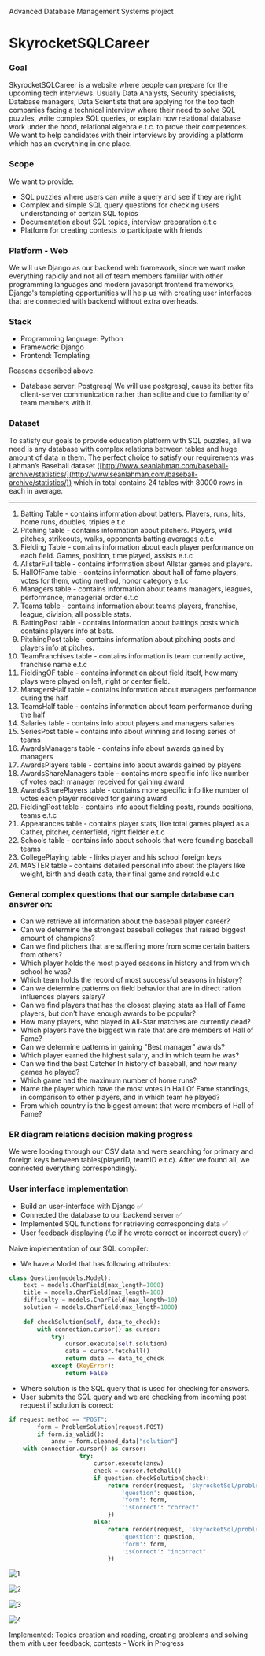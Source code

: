 Advanced Database Management Systems project

# SkyrocketSQLCareer

### Goal

SkyrocketSQLCareer is a website where people can prepare for the upcoming tech interviews. Usually Data Analysts, Security specialists, Database managers, Data Scientists that are applying for the top tech companies facing a technical interview where their need to solve SQL puzzles, write complex SQL queries, or explain how relational database work under the hood, relational algebra e.t.c. to prove their competences. We want to help candidates with their interviews by providing a platform which has an everything in one place.

### Scope

We want to provide: 

- SQL puzzles where users can write a query and see if they are right
- Complex and simple SQL query questions for checking users understanding of certain SQL topics
- Documentation about  SQL topics, interview preparation e.t.c
- Platform for creating contests to participate with friends

### Platform - Web

We will use Django as our backend web framework, since we want make everything rapidly and not all of team members familiar with other programming languages and modern javascript frontend frameworks, Django's templating opportunities will help us with creating user interfaces that are connected with backend without extra overheads.

### Stack

- Programming language: Python
- Framework: Django
- Frontend: Templating

Reasons described above.

- Database server: Postgresql
We will use postgresql, cause its better fits client-server communication rather than sqlite and due to familiarity of team members with it.

### Dataset

To satisfy our goals to provide education platform with SQL puzzles, all we need is any database with complex relations between tables and huge amount of data in them. The perfect choice to satisfy our requirements was Lahman’s Baseball dataset ([http://www.seanlahman.com/baseball-archive/statistics/](http://www.seanlahman.com/baseball-archive/statistics/)) which in total contains 24 tables with 80000 rows in each in average.

---

1. Batting Table - contains information about batters. Players, runs, hits, home runs, doubles, triples e.t.c
2. Pitching table - contains information about pitchers. Players, wild pitches, strikeouts, walks, opponents batting averages e.t.c
3. Fielding Table - contains information about each player performance on each field. Games, position, time played, assists e.t.c
4. AllstarFull table - contains information about Allstar games and players.
5. HallOfFame table - contains information about hall of fame players, votes for them, voting method, honor category e.t.c
6. Managers table - contains information about teams managers, leagues, performance, managerial order e.t.c 
7. Teams table - contains information about teams players, franchise, league, division, all possible stats.
8. BattingPost table - contains information about battings posts which contains players info at bats. 
9. PitchingPost table - contains information about pitching posts and players info at pitches.  
10. TeamFranchises table - contains information is team currently active, franchise name e.t.c
11. FieldingOF table - contains information about field itself, how many plays were played on left, right or center field. 
12. ManagersHalf table - contains information about managers performance during the half
13. TeamsHalf table - contains information about team performance during the half
14. Salaries table - contains info about players and managers salaries
15. SeriesPost table - contains info about winning and losing series of teams
16. AwardsManagers table - contains info about awards gained by managers
17. AwardsPlayers table - contains info about awards gained by players
18. AwardsShareManagers table - contains more specific info like number of votes each manager received for gaining award
19. AwardsSharePlayers table - contains more specific info like number of votes each player received for gaining award
20. FieldingPost table - contains info about fielding posts, rounds positions, teams e.t.c
21. Appearances table - contains player stats, like total games played as a Cather, pitcher, centerfield, right fielder e.t.c
22. Schools table - contains info about schools that were founding baseball teams
23. CollegePlaying table - links player and his school foreign keys
24. MASTER table - contains detailed personal info about the players like weight, birth and death date, their final game and retroId e.t.c

### General complex questions that our sample database can answer on:

- Can we retrieve all information about the baseball player career?
- Can we determine the strongest baseball colleges that raised biggest amount of champions?
- Can we find pitchers that are suffering more from some certain batters from others?
- Which player holds the most played seasons in history and from which school he was?
- Which team holds the record of most successful seasons in history?
- Can we determine patterns on field behavior that are in direct ration influences players salary?
- Can we find players that has the closest playing stats as Hall of Fame players, but don't have enough awards to be popular?
- How many players, who played in All-Star matches are currently dead?
- Which players have the biggest win rate that are are members of Hall of Fame?
- Can we determine patterns in gaining "Best manager" awards?
- Which player earned the highest salary, and in which team he was?
- Can we find the best Catcher In history of baseball, and how many games he played?
- Which game had the maximum number of home runs?
- Name the player which have the most votes in Hall Of Fame standings, in comparison to other players, and in which team he played?
- From which country is the biggest amount  that were members of Hall of Fame?

### ER diagram relations decision making progress

We were looking through our CSV data and were searching for primary and foreign keys between tables(playerID, teamID e.t.c). After we found all, we connected everything correspondingly.

### User interface implementation

- Build an user-interface with Django ✅
- Connected the database to our backend server ✅
- Implemented SQL functions for retrieving corresponding data ✅
- User feedback displaying (f.e if he wrote correct or incorrect query) ✅

Naive implementation of our SQL compiler:

- We have a Model that has following attributes:

```python
class Question(models.Model):
    text = models.CharField(max_length=1000)
    title = models.CharField(max_length=100)
    difficulty = models.CharField(max_length=10)
    solution = models.CharField(max_length=1000)
    
    def checkSolution(self, data_to_check):
        with connection.cursor() as cursor:
            try: 
                cursor.execute(self.solution)
                data = cursor.fetchall()
                return data == data_to_check
            except (KeyError):
                return False
```

- Where solution is the SQL query that is used for checking for answers.
- User submits the SQL query and we are checking from incoming post request if solution is correct:

```python
if request.method == "POST":
        form = ProblemSolution(request.POST)
        if form.is_valid():
            answ = form.cleaned_data["solution"]
	with connection.cursor() as cursor:
	                try: 
	                    cursor.execute(answ)
	                    check = cursor.fetchall()
	                    if question.checkSolution(check):
	                        return render(request, 'skyrocketSql/problem.html', {
	                            'question': question,
	                            'form': form,
	                            'isCorrect': "correct"
	                        })
	                    else:
	                        return render(request, 'skyrocketSql/problem.html', {
	                            'question': question,
	                            'form': form,
	                            'isCorrect': "incorrect"
	                        })
```

![1](https://github.com/UzbekistanTeamADMS/SkyrocketSQLCareer/blob/main/Screenshots/photo_2021-03-29_00-11-04.jpg)

![2](https://github.com/UzbekistanTeamADMS/SkyrocketSQLCareer/blob/main/Screenshots/photo_2021-03-29_00-11-07.jpg)

![3](https://github.com/UzbekistanTeamADMS/SkyrocketSQLCareer/blob/main/Screenshots/photo_2021-03-29_00-11-09.jpg)

![4](https://github.com/UzbekistanTeamADMS/SkyrocketSQLCareer/blob/main/Screenshots/photo_2021-03-29_00-11-11.jpg)

Implemented: Topics creation and reading, creating problems and solving them with user feedback, contests - Work in Progress
